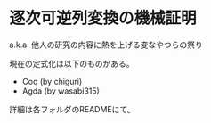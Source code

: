 # 逐次可逆列変換の機械証明

a.k.a. 他人の研究の内容に熱を上げる変なやつらの祭り

現在の定式化は以下のものがある。

+ Coq (by chiguri)
+ Agda (by wasabi315)

詳細は各フォルダのREADMEにて。
